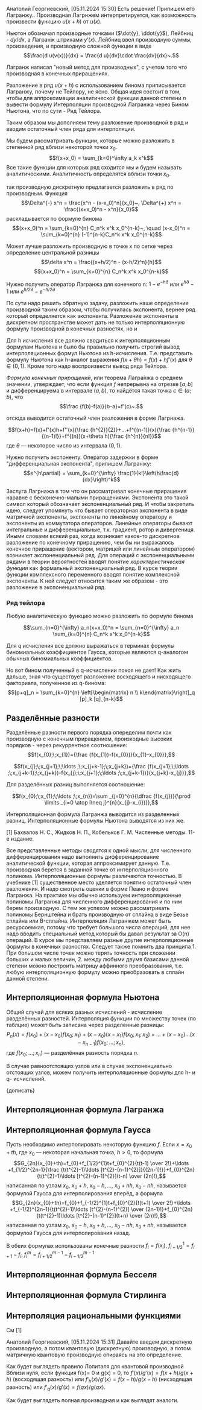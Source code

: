 Анатолий Георгиевский, [05.11.2024 15:30]
Есть решение! Припишем его Лагранжу.. Производная Лагрнжем интерпретируется, как возможность произвести функцию $u(x+h)$ от $u(x)$. 

Ньютон обозначал производные точками ($\dot{y}, \ddot{y}$), Лейбниц - $dy/dx$, а Лагранж штрихами $y'(x)$. Лейбниц ввел производную суммы, произведения, и производную сложной функции в виде 
$$\frac{d u(v(x))}{dx}  = \frac{d u}{dv}\cdot \frac{dv}{dx}~.$$

Лагранж написал "новый метод для производных", с учетом того что производная в конечных приращениях. 

Разложение в ряд $u(x+h)$ с использованием бинома приписывается Лагранжу, почему не Тейлору, не ясно. Общая идея состоит в том, чтобы для аппроксимации аналитической функции данной степени $n$ вывести формулу Интерполяции производной Лагранжа через Бином Ньютона, что по сути - Ряд Тейлора.

Таким образом мы дополняем тему разложение производной в ряд и вводим остаточный член ряда для интерполяции. 

Мы будем рассматривать функции, которые можно разложить в степенной ряд вблизи некоторой точки $x_0$. 
$$f(x+x_0) = \sum_{k=0}^\infty a_k x^k$$
Все такие функции для которых ряд сходится мы и будем называть аналитическими. Аналитичность определятся вблизи точки $x_0$.

так производную дискретную предлагается разложить в ряд по производным. 
Функция 
$$\Delta^{-} x^n = \frac{x^n - (x-x_0)^n}{x_0}~, \Delta^{+} x^n = \frac{(x+x_0)^n - x^n}{x_0}$$
раскладывается по формуле бинома
$$(x+x_0)^n = \sum_{k=0}^{n} C_n^k x^k x_0^{n-k}~, \quad (x-x_0)^n = \sum_{k=0}^{n} (-1)^{n-k}C_n^k x^k x_0^{n-k}$$ 

Может лучше разложить производную в точке x по сетке через определение центральной разницы
$$\delta x^n = \frac{(x+h/2)^n - (x-h/2)^n}{h}$$
$$(x+x_0)^n = \sum_{k=0}^{n} C_n^k x^k x_0^{n-k}$$ 

Hужно получить оператор Лагранжа для конечного n:
$1-e^{-h\partial}$ или $e^{h\partial}-1$ или $e^{h/2\partial}-e^{-h/2\partial}$

По сути надо решить обратную задачу, разложить наше определение производной таким образом, чтобы получилась экспонента, вернее ряд который определяется как экспонента.
Разложение экспоненты в дискретном пространстве может дать не только интерполяционную формулу производной в конечных разностях, но и 

Для h исчисления все должно сводиться к интерполяционным формулам Ньютона и было бы правильно получить строгий вывод интерполяционных формул Ньютона из h-исчисления. Т.е. представить формулу Ньютона как h-аналог выражения $f(x+\theta h) = f(x) + hf'(x)$ для $\theta \in (0,1)$.
Кроме того надо воспроизвести вывод ряда Тейлора.


*Формула конечных приращений*, или теорема Лагра́нжа о среднем значении, утверждает, что если функция $f$ непрерывна на отрезке $[a,b]$ и дифференцируема в интервале $(a,b)$, то найдётся такая точка $c\in (a;b)$, что
$$\frac {f(b)-f(a)}{b-a}=f'(c)~.$$

отсюда выводится остаточный член разложения в форме Лагрнажа. 

$$f(x+h)=f(x)+f'(x)h+f''(x){\frac {h^{2}}{2}}+...+f^{(n-1)}(x){\frac {h^{n-1}}{(n-1)!}}+f^{(n)}(x+\theta h){\frac {h^{n}}{n!}}$$
где $\theta$ — некоторое число из интервала $(0,1)$.

Нужно получить экспоненту. Оператор задержки в форме "дифференциальная экспонента", припишем Лагранжу:
$$e^{h\partial} = \sum_{k=0}^{\infty} \frac{1}{k!}\left(h\frac{d}{dx}\right)^k$$

Заслуга Лагрнажа в том что он рассматривал конечные приращения наравне с бесконечно-малыми приращениями. Экспонента это такой символ  который обозначает экспоненциальный ряд. И чтобы закрепить идею, следует упомянуть что бывает операторная экспонента в виде матричной экспоненты, экспоненты по линейному оператору и экспоненты из коммутатора операторов. Линейные операторы бывают интегральные и дифференциальные, т.к. градиент, ротор и дивергениця. Иными словами всякий раз, когда возникает какое-то дискретное разложение по конечному приращению, чем бы ни выражалось конечное приращение (вектором, матрицей или линейным оператором) возникает экспоненциальный ряд. Для операций с экспоненциальными рядами в теории вероятностей вводят понятие _характеристическая функция_ как формальный экспоненциальный ряд. В курсе теории функции комплексного переменного вводят понятие комплексной экспоненты. К ней следует относится таким же образом - это разложение в экспоненциальный ряд. 

### Ряд тейлора

Любую аналитическую функцию можно разложить по формуле бинома

$$\sum_{n=0}^{\infty} a_n(x+x_0)^n = \sum_{n=0}^{\infty} a_n \sum_{k=0}^{n} C_n^k x^k x_0^{n-k}$$ 


Для q исчисления все должно выражаться в терминах формулы биномиальных коэффициентов Гаусса, которые являются q-аналогом обычных биномиальных коэффициентов.


Но вот бином полученный в q-исчислении покоя не дает! Как жить дальше, зная что существует разложение восходящего и нисходящего факториала, полученное из q-бинома:
$$[p+q]_n = \sum_{k=0}^{n} \left[\begin{matrix}
n \\
k\end{matrix}\right]_q [p]_k [q]_{n-k}$$

## Разделённые разности

Разделённые разности первого порядка опеределим почти как производную с конечным приращением, произкодные высоких порядков - через рекуррентное соотношение:
$$f(x_{0};\;x_{1})={\frac {f(x_{1})-f(x_{0})}{x_{1}-x_{0}}},$$

$$f(x_{j};\;x_{j+1};\;\ldots ;\;x_{j+k-1};\;x_{j+k})={\frac {f(x_{j+1};\;\ldots ;\;x_{j+k-1};\;x_{j+k})-f(x_{j};\;x_{j+1};\;\ldots ;\;x_{j+k-1})}{x_{j+k}-x_{j}}},$$

Для разделённых разниц выполняется соотношение:

$$f(x_{0};\;x_{1};\;\ldots ;\;x_{n})=\sum _{j=0}^{n}{\dfrac {f(x_{j})}{\prod \limits _{i=0 \atop i\neq j}^{n}(x_{j}-x_{i})}},$$

Интерполяционная формула Лагранжа выводится из разделенных разниц. Интерполяционные формулы Ньютона выводятся из них же.

[1] Бахвалов Н. С., Жидков Н. П., Кобельков Г. М. Численные методы. 11-е издание.

Все представленные методы сводятся к одной мысли, для численного дифференцирования надо выполнить дифференцирование аналитической функции, которая аппроксимирует данную. Т.е. производная берется в заданной точке от интерполяционного полинома. Интерполяционные формулы различаются точностью. В учебнике [1] существенное место уделяется понятию остаточный член разложения. И надо смотреть оценки в форме Пеано и форме Лагранжа. На практике мы обычно используем интерполяционные полиномы Лагранжа для численного дифференцирования и по ним берем производную. С тем же успехом можно рассматривать полиномы Бернштейна и брать производную от сплайна в виде Безье сплайна или B-сплайна. Интерполяция Лагранжем может быть ресурсоемкая, потому что требует большого числа операций, для нее надо вводить специальный метод который бы давал результат за O(n) операций. В курсе мы представляем разные другие интерполяционные формулы в конечных разностях. Следует также помнить два принципа 1. При большом числе точек можно терять точность при сложении больших и малых величин, 2. между любыми двумя базисами данной степени можно построить матрицу аффинного преобразования, т.е. любую интерполяционную формулу можно преобразовать в сплайн данной степени. 

## Интерполяционная формула Ньютона

Общий случай для всяких разных исчислений - исчисление разделённых разностей. Интерполяция функции по множеству точек (по таблцие) может быть записана через разделенные разницы:
$$P_{n}(x)=f(x_{0})+(x-x_{0})f(x_{0};x_{1})+(x-x_{0})(x-x_{1})f(x_{0};x_{1};x_{2})+\ldots +(x-x_{0})\ldots (x-x_{n-1})f(x_{0};\ldots ;x_{n}),$$
где $f(x_{0};\ldots ;x_{n})$ — разделённая разность порядка $n$.

В случае равноотстоящих узлов или в случае экспоненциально отстоящих узлов, можем получить интерполяционные формулы для h- и q- исчислений. 

{дописать}

## Интерполяционная формула Лагранжа

## Интерполяционная формула Гаусса

Пусть необходимо интерполировать некоторую функцию $f$. Если $x=x_{0}+th$, где 
$x_{0}$ — некоторая начальная точка, $h>0$, то формула
$$G_{2n}(x_{0}+th)=f_{0}+f_{1/2}^{1}t+f_{0}^{2}{t(t-1) \over 2!}+\ldots +f_{1/2}^{2n-1}{\frac {t(t^{2}-1)\ldots [t^{2}-(n-1)^{2}]}{(2n-1)!}}+f_{0}^{2n}{t(t^{2}-1)\ldots [t^{2}-(n-1)^{2}](t-n) \over (2n)!},$$
написанная по узлам 
$x_{0},~x_{0}+h,~x_{0}-h,\ldots ,~x_{0}+nh,~x_{0}-nh$, называется формулой Гаусса для интерполирования вперёд, а формула
$$G_{2n}(x_{0}+th)=f_{0}+f_{-1/2}^{1}t+f_{0}^{2}{t(t+1) \over 2!}+\ldots +f_{-1/2}^{2n-1}{t(t^{2}-1)\ldots [t^{2}-(n-1)^{2}] \over (2n-1)!}+f_{0}^{2n}{t(t^{2}-1)\ldots [t^{2}-(n-1)^{2}](t+n) \over (2n)!},$$
написанная по узлам 
$x_{0},~x_{0}-h,~x_{0}+h,\ldots ,~x_{0}-nh,~x_{0}+nh$, называется формулой Гаусса для интерполирования назад.

В обеих формулах использованы конечные разности $f_{i}=f(x_{i}),\;f_{i+1/2}^{1}=f_{i+1}-f_{i},\;f_{i}^{m}=f_{i+1/2}^{m-1}-f_{i-1/2}^{m-1}$

## Интерполяционная формула Бесселя
## Интерполяционная формула Стирлинга
## Интерполяция рациональными функциями
См [1]


Анатолий Георгиевский, [05.11.2024 15:31]
Давайте введем дискретную производную,  а потом квантовую (дискретную) производную, а потом матричную квантовую производную опираясь на это определение.

Как будет выглядеть правило Лопиталя для квантовой производной
Вблизи  нуля, если функция f(x)= 0 и g(x) = 0, то $f'(x)/g'(x) = f(x + h)/g(x + h)$ (восходящая разность) или $f'_h(x)/g'(x) = f(x - h)/g(x - h)$ (нисходящая разность) или $f'_q(x)/g′(x) = f(qx)/g(qx)$.

Как будет выглядеть полная производная и как выглядят аналоги. 

